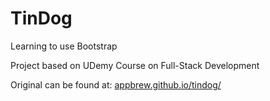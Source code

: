 # TinDog
Learning to use Bootstrap

Project based on UDemy Course on Full-Stack Development

Original can be found at: [appbrew.github.io/tindog/](https://appbrewery.github.io/tindog/)
